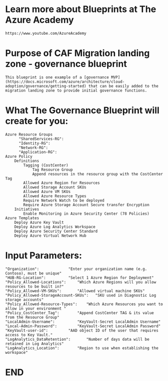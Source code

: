 
**Learn more about Blueprints at The Azure Academy**
============================
	https://www.youtube.com/AzureAcademy
	
**Purpose of CAF Migration landing zone - governance blueprint**
============================
	This blueprint is one example of a [governance MVP](https://docs.microsoft.com/azure/architecture/cloud-adoption/governance/getting-started) that can be easily added to the migration landing zone to provide initial governance functions.
		
**What The Governance Blueprint will create for you:**
============================
	Azure Resource Groups
		  "SharedServices-RG": 
		  "Identity-RG": 
		  "Network-RG": 
		  "Application-RG": 
	Azure Policy
		Definitions
			Tagging (CostCenter)
				Tag Resource Group
				Append resources in the resource group with the CostCenter Tag
			Allowed Azure Region for Resources
			Allowed Storage Account SKUs
			Allowed Azure VM SKUs	
			Allowed Azure Resource Types
			Require Network Watch to be deployed 
			Require Azure Storage Account Secure transfer Encryption
		Initiatives
			Enable Monitoring in Azure Security Center (78 Policies)			
	Azure Templates
		Deploy Azure Key Vault 
		Deploy Azure Log Analytics Workspace
		Deploy Azure Security Center Standard
		Deploy Azure Virtual Network Hub

			
**Input Parameters:**
============================
	"Organization":				"Enter your organization name (e.g. Contoso), must be unique"
    "HUB-RG-Location":			"Select 1 Azure Region for Deployment"
    "Policy_Allowed-Locations":		"Which Azure Regions will you allow resources to be built in?"
    "Policy_Allowed-VM-SKUs":		"Allowed virtual machine SKUs"
    "Policy_Allowed-StorageAccount-SKUs":	"SKU used in Diagnostic Log storage accounts"
	"Policy_Allowed-Resource-Types":	"Which Azure Resources you want to allow in your environment "
    "Policy_CostCenter_Tag":		"Append CostCenter TAG & its value from the Resource Group"
    "LocalAdmin-Username":			"KeyVault-Secret LocalAdmin Username"
    "Local-Admin-Password":			"KeyVault-Secret LocalAdmin Password"
    "KeyVault-user-id":			"AAD object ID of the user that requires access to Key Vault."
	"LogAnalytics_DataRetention":		"Number of days data will be retained in Log Analytics"
    "LogAnalytics_Location":		"Region to use when establishing the workspace"


**END**
============================

